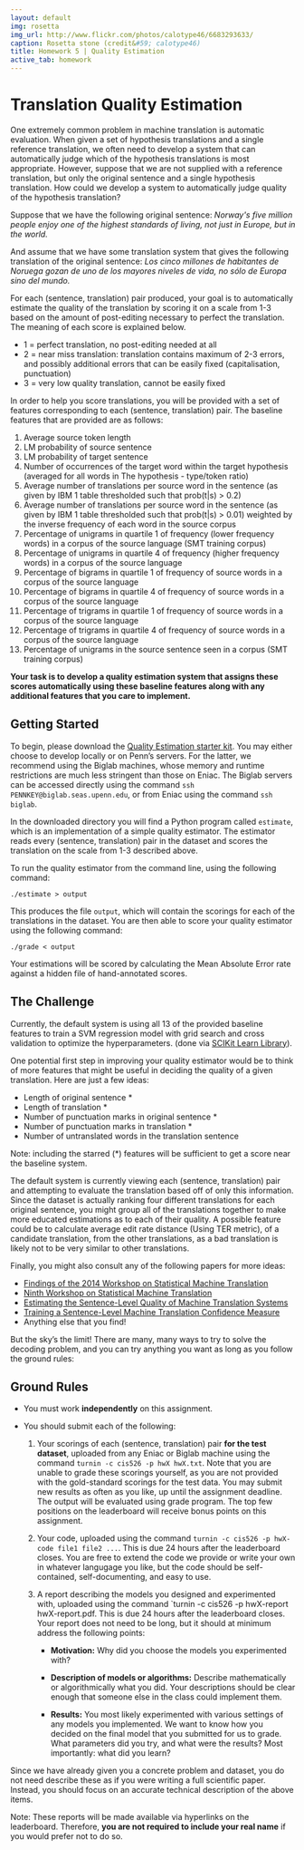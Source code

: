 ```yaml
---
layout: default
img: rosetta
img_url: http://www.flickr.com/photos/calotype46/6683293633/
caption: Rosetta stone (credit&#59; calotype46)
title: Homework 5 | Quality Estimation
active_tab: homework
---
```

Translation Quality Estimation
===

One extremely common problem in machine translation is automatic evaluation.  When given a set of hypothesis translations and a single reference translation, we often need to develop a system that can automatically judge which of the hypothesis translations is most appropriate.  However, suppose that we are not supplied with a reference translation, but only the original sentence and a single hypothesis translation.  How could we develop a system to automatically judge quality of the hypothesis translation?

Suppose that we have the following original sentence: _Norway's_ _five_ _million_ _people_ _enjoy_ _one_ _of_ _the_ _highest_ _standards_ _of_ _living,_ _not_ _just_ _in_ _Europe,_ _but_ _in_ _the_ _world._

And assume that we have some translation system that gives the following translation of the original sentence: _Los_ _cinco_ _millones_ _de_ _habitantes_ _de_ _Noruega_ _gozan_ _de_ _uno_ _de_ _los_ _mayores_ _niveles_ _de_ _vida,_ _no_ _sólo_ _de_ _Europa_ _sino_ _del_ _mundo._

For each (sentence, translation) pair produced, your goal is to automatically estimate the quality of the translation by scoring it on a scale from 1-3 based on the amount of post-editing necessary to perfect the translation.  The meaning of each score is explained below.

- 1 = perfect translation, no post-editing needed at all
- 2 = near miss translation: translation contains maximum of 2-3 errors, and possibly additional errors that can be easily fixed (capitalisation, punctuation)
- 3 = very low quality translation, cannot be easily fixed

In order to help you score translations, you will be provided with a set of features corresponding to each (sentence, translation) pair.  The baseline features that are provided are as follows:

1. Average source token length	
2. LM probability of source sentence	
3. LM probability of target sentence	
4. Number of occurrences of the target word within the target hypothesis (averaged for all words in The hypothesis - type/token ratio)	
5. Average number of translations per source word in the sentence (as given by IBM 1 table thresholded such that prob(t|s) > 0.2)	
6. Average number of translations per source word in the sentence (as given by IBM 1 table thresholded such that prob(t|s) > 0.01) weighted by the inverse frequency of each word in the source corpus	
7. Percentage of unigrams in quartile 1 of frequency (lower frequency words) in a corpus of the source language (SMT training corpus)	
8. Percentage of unigrams in quartile 4 of frequency (higher frequency words) in a corpus of the source language
9. Percentage of bigrams in quartile 1 of frequency of source words in a corpus of the source language
10. Percentage of bigrams in quartile 4 of frequency of source words in a corpus of the source language
11. Percentage of trigrams in quartile 1 of frequency of source words in a corpus of the source language
12. Percentage of trigrams in quartile 4 of frequency of source words in a corpus of the source language
13. Percentage of unigrams in the source sentence seen in a corpus (SMT training corpus)

**Your task is to develop a quality estimation system that assigns these scores automatically using these baseline features along with any additional features that you care to implement.**

Getting Started
---

To begin, please download the [Quality Estimation starter kit](PLACE_LINK_ADDRESS_HERE).  You may either choose to develop locally or on Penn’s servers. For the latter, we recommend using the Biglab machines, whose memory and runtime restrictions are much less stringent than those on Eniac. The Biglab servers can be accessed directly using the command `ssh PENNKEY@biglab.seas.upenn.edu`, or from Eniac using the command `ssh biglab`.

In the downloaded directory you will find a Python program called `estimate`, which is an implementation of a simple quality estimator.  The estimator reads every (sentence, translation) pair in the dataset and scores the translation on the scale from 1-3 described above.

To run the quality estimator from the command line, using the following command:

	./estimate > output

This produces the file `output`, which will contain the scorings for each of the translations in the dataset.  You are then able to score your quality estimator using the following command:

	./grade < output

Your estimations will be scored by calculating the Mean Absolute Error rate against a hidden file of hand-annotated scores.

The Challenge
---

Currently, the default system is using all 13 of the provided baseline features to train a SVM regression model with grid search and cross validation to optimize the hyperparameters. (done via [SCIKit Learn Library](http://scikit-learn.org/0.13/auto_examples/grid_search_digits.html)).

One potential first step in improving your quality estimator would be to think of more features that might be useful in deciding the quality of a given translation.  Here are just a few ideas:

- Length of original sentence *
- Length of translation *
- Number of punctuation marks in original sentence *
- Number of punctuation marks in translation *
- Number of untranslated words in the translation sentence

Note: including the starred (*) features will be sufficient to get a score near the baseline system.

The default system is currently viewing each (sentence, translation) pair and attempting to evaluate the translation based off of only this information.  Since the dataset is actually ranking four different translations for each original sentence, you might group all of the translations together to make more educated estimations as to each of their quality. A possible feature could be to calculate average edit rate distance (Using TER metric), of a candidate translation, from the other translations, as a bad translation is likely not to be very similar to other translations.

Finally, you might also consult any of the following papers for more ideas:

- [Findings of the 2014 Workshop on Statistical Machine Translation](http://statmt.org/wmt14/pdf/W14-3302.pdf)
- [Ninth Workshop on Statistical Machine Translation](http://statmt.org/wmt14/book.pdf)
- [Estimating the Sentence-Level Quality of Machine Translation Systems](http://mt-archive.info/EAMT-2009-Specia.pdf)
- [Training a Sentence-Level Machine Translation Confidence Measure](http://citeseerx.ist.psu.edu/viewdoc/download?doi=10.1.1.187.4893&rep=rep1&type=pdf)
- Anything else that you find!

But the sky’s the limit! There are many, many ways to try to solve the decoding problem, and you can try anything you want as long as you follow the ground rules:

Ground Rules
---

- You must work **independently** on this assignment.

- You should submit each of the following:

	1. Your scorings of each (sentence, translation) pair **for the test dataset**, uploaded from any Eniac or Biglab machine using the command `turnin -c cis526 -p hwX hwX.txt`.  Note that you are unable to grade these scorings yourself, as you are not provided with the gold-standard scorings for the test data. You may submit new results as often as you like, up until the assignment deadline. The output will be evaluated using grade program. The top few positions on the leaderboard will receive bonus points on this assignment.

	2. Your code, uploaded using the command `turnin -c cis526 -p hwX-code file1 file2 ...`. This is due 24 hours after the leaderboard closes. You are free to extend the code we provide or write your own in whatever langugage you like, but the code should be self-contained, self-documenting, and easy to use.

	3. A report describing the models you designed and experimented with, uploaded using the command `turnin -c cis526 -p hwX-report hwX-report.pdf. This is due 24 hours after the leaderboard closes. Your report does not need to be long, but it should at minimum address the following points:

		- **Motivation:** Why did you choose the models you experimented with?

		- **Description of models or algorithms:** Describe mathematically or algorithmically what you did. Your descriptions should be clear enough that someone else in the class could implement them.

		- **Results:** You most likely experimented with various settings of any models you implemented. We want to know how you decided on the final model that you submitted for us to grade. What parameters did you try, and what were the results? Most importantly: what did you learn?

Since we have already given you a concrete problem and dataset, you do not need describe these as if you were writing a full scientific paper. Instead, you should focus on an accurate technical description of the above items.

Note: These reports will be made available via hyperlinks on the leaderboard. Therefore, **you are not required to include your real name** if you would prefer not to do so.